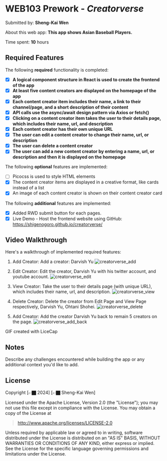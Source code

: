 # WEB103 Prework - _Creatorverse_

Submitted by: **Sheng-Kai Wen**

About this web app: **This app shows Asian Baseball Players.**

Time spent: **10** hours

## Required Features

The following **required** functionality is completed:

<!-- 👉🏿👉🏿👉🏿 Make sure to check off completed functionality below -->

- [x] **A logical component structure in React is used to create the frontend of the app**
- [x] **At least five content creators are displayed on the homepage of the app**
- [x] **Each content creator item includes their name, a link to their channel/page, and a short description of their content**
- [x] **API calls use the async/await design pattern via Axios or fetch()**
- [x] **Clicking on a content creator item takes the user to their details page, which includes their name, url, and description**
- [x] **Each content creator has their own unique URL**
- [x] **The user can edit a content creator to change their name, url, or description**
- [x] **The user can delete a content creator**
- [x] **The user can add a new content creator by entering a name, url, or description and then it is displayed on the homepage**

The following **optional** features are implemented:

- [ ] Picocss is used to style HTML elements
- [x] The content creator items are displayed in a creative format, like cards instead of a list
- [x] An image of each content creator is shown on their content creator card

The following **additional** features are implemented:

- [x] Added RWD submit button for each pages.
- [x] Live Demo - Host the frontend website using GitHub: https://shigenogoro.github.io/creatorverse/

## Video Walkthrough

Here's a walkthrough of implemented required features:

1. Add Creator: Add a creator: Darvish Yu
   ![creatorverse_add](https://github.com/user-attachments/assets/ed09e254-c0bb-45ff-a662-f6524f50d2e9)

2. Edit Creator: Edit the creator, Darvish Yu with his twitter account, and youtube account.
   ![creatorverse_edit](https://github.com/user-attachments/assets/e3e7a164-f5b0-438e-805e-797ae5f1473a)

3. View Creator: Take the user to their details page (with unique URL), which includes their name, url, and description.
   ![creatorverse_view](https://github.com/user-attachments/assets/80b891e7-3490-4269-a69f-2810d746b205)

4. Delete Creator: Delete the creator from Edit Page and View Page respectively, Darvish Yu, Ohtani Shohei.
   ![creatorverse_delete](https://github.com/user-attachments/assets/1910a880-9ecd-4550-977a-a8d03a50013f)

5. Add Creator: Add the creator Darvish Yu back to remain 5 creators on the page.
   ![creatorverse_add_back](https://github.com/user-attachments/assets/0258e433-f496-464b-8c72-d5cf41b49fc0)

<!-- Replace this with whatever GIF tool you used! -->

GIF created with LiceCap

<!-- Recommended tools:
[Kap](https://getkap.co/) for macOS
[ScreenToGif](https://www.screentogif.com/) for Windows
[peek](https://github.com/phw/peek) for Linux. -->

## Notes

Describe any challenges encountered while building the app or any additional context you'd like to add.

## License

Copyright [👉🏿 2024] [👉🏿 Sheng-Kai Wen]

Licensed under the Apache License, Version 2.0 (the "License"); you may not use this file except in compliance with the License. You may obtain a copy of the License at

> http://www.apache.org/licenses/LICENSE-2.0

Unless required by applicable law or agreed to in writing, software distributed under the License is distributed on an "AS IS" BASIS, WITHOUT WARRANTIES OR CONDITIONS OF ANY KIND, either express or implied. See the License for the specific language governing permissions and limitations under the License.
